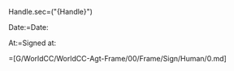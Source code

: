 Handle.sec=("{Handle}")

Date:=Date:

At:=Signed at:

=[G/WorldCC/WorldCC-Agt-Frame/00/Frame/Sign/Human/0.md]

